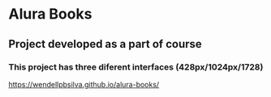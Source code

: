 # Alura Books

## Project developed as a part of course

### This project has three diferent interfaces (428px/1024px/1728)

https://wendellpbsilva.github.io/alura-books/